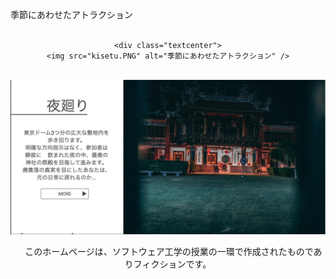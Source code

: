 <html>
  
  <link rel="stylesheet" type="text/css" href="attraction.css">
  
  <body>
  
  <span class="under">季節にあわせたアトラクション</span>
  <br><br>
  
  <center>
  
    <div class="textcenter">
    <img src="kisetu.PNG" alt="季節にあわせたアトラクション" />
   </div>
 
   <br>
   <div class="textcenter">
    <img src="yomawari.PNG" alt="夜回り" />
   </div
   
 
  </center>
  
  
  <div id="footer"> 
  
　 このホームページは、ソフトウェア工学の授業の一環で作成されたものでありフィクションです。
  
  </div>
   
  </body>
  
</html>

